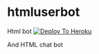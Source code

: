 # htmluserbot
Html bot
[![Deploy To Heroku](https://www.herokucdn.com/deploy/button.svg)](https://dashboard.heroku.com/new?template=https%3A%2F%2Fgithub.com%2Fbalasarathi%2Fvickybot)

And HTML chat bot
